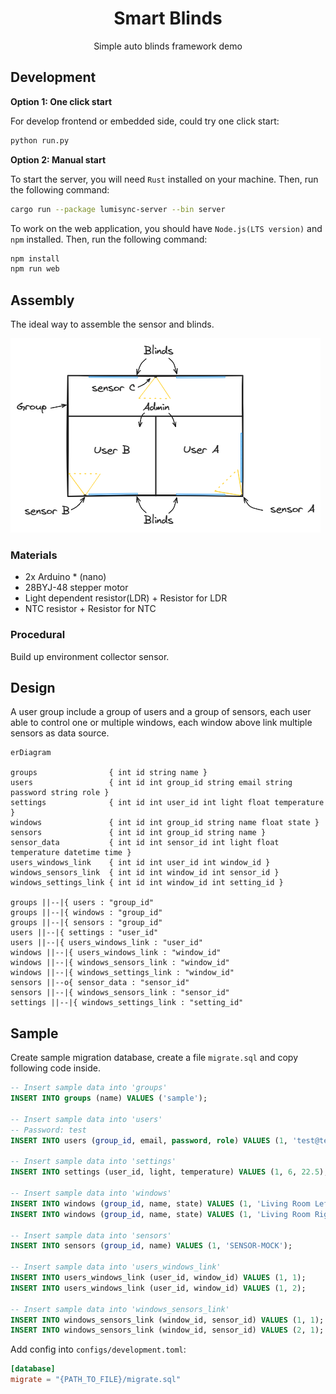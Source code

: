 <div align="center">

# Smart Blinds

Simple auto blinds framework demo

</div>

## Development

**Option 1: One click start**

For develop frontend or embedded side, could try one click start:

```bash
python run.py
```

**Option 2: Manual start**

To start the server, you will need `Rust` installed on your machine. Then, run
the following command:

```bash
cargo run --package lumisync-server --bin server
```

To work on the web application, you should have `Node.js(LTS version)` and `npm`
installed. Then, run the following command:

```bash
npm install
npm run web
```

## Assembly

The ideal way to assemble the sensor and blinds.

![room.png](docs/room.png)

### Materials

* 2x Arduino * (nano)
* 28BYJ-48 stepper motor
* Light dependent resistor(LDR) + Resistor for LDR
* NTC resistor + Resistor for NTC

### Procedural

Build up environment collector sensor. 

## Design

A user group include a group of users and a group of sensors, each user able to
control one or multiple windows, each window above link multiple sensors as data
source.

```mermaid
erDiagram

groups                { int id string name }
users                 { int id int group_id string email string password string role }
settings              { int id int user_id int light float temperature }
windows               { int id int group_id string name float state }
sensors               { int id int group_id string name }
sensor_data           { int id int sensor_id int light float temperature datetime time }
users_windows_link    { int id int user_id int window_id }
windows_sensors_link  { int id int window_id int sensor_id }
windows_settings_link { int id int window_id int setting_id }

groups ||--|{ users : "group_id"
groups ||--|{ windows : "group_id"
groups ||--|{ sensors : "group_id"
users ||--|{ settings : "user_id"
users ||--|{ users_windows_link : "user_id"
windows ||--|{ users_windows_link : "window_id"
windows ||--|{ windows_sensors_link : "window_id"
windows ||--|{ windows_settings_link : "window_id"
sensors ||--o{ sensor_data : "sensor_id"
sensors ||--|{ windows_sensors_link : "sensor_id"
settings ||--|{ windows_settings_link : "setting_id"
```

## Sample

Create sample migration database, create a file `migrate.sql` and copy following
code inside.

```sql
-- Insert sample data into 'groups'
INSERT INTO groups (name) VALUES ('sample');

-- Insert sample data into 'users'
-- Password: test
INSERT INTO users (group_id, email, password, role) VALUES (1, 'test@test.com', '$argon2id$v=19$m=19456,t=2,p=1$zk5JmuovvG7B6vyGGmLxDQ$qoqCpKkqrgoVjeTGa5ewrqFpuPUisTCDnEiPz6Dh/oc', 'admin');

-- Insert sample data into 'settings'
INSERT INTO settings (user_id, light, temperature) VALUES (1, 6, 22.5);

-- Insert sample data into 'windows'
INSERT INTO windows (group_id, name, state) VALUES (1, 'Living Room Left', 0);
INSERT INTO windows (group_id, name, state) VALUES (1, 'Living Room Right', 0);

-- Insert sample data into 'sensors'
INSERT INTO sensors (group_id, name) VALUES (1, 'SENSOR-MOCK');

-- Insert sample data into 'users_windows_link'
INSERT INTO users_windows_link (user_id, window_id) VALUES (1, 1);
INSERT INTO users_windows_link (user_id, window_id) VALUES (1, 2);

-- Insert sample data into 'windows_sensors_link'
INSERT INTO windows_sensors_link (window_id, sensor_id) VALUES (1, 1);
INSERT INTO windows_sensors_link (window_id, sensor_id) VALUES (2, 1);
```
Add config into `configs/development.toml`:

```toml
[database]
migrate = "{PATH_TO_FILE}/migrate.sql"
```